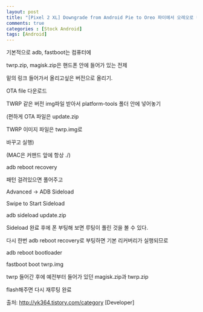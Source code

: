 ```yaml
---
layout: post
title: "[Pixel 2 XL] Downgrade from Android Pie to Oreo 파이에서 오레오로 다운그레이드"
comments: true
categories : [Stock Android]
tags: [Android]
---
```


기본적으로 adb, fastboot는 컴퓨터에

twrp.zip, magisk.zip은 핸드폰 안에 들어가 있는 전제



밑의 링크 들어가서 올리고싶은 버전으로 올리기.



OTA file 다운로드



TWRP 같은 버전 img파일 받아서 platform-tools 폴더 안에 넣어놓기



(편하게 OTA 파일은 update.zip

TWRP 이미지 파일은 twrp.img로

바꾸고 실행)



(MAC은 커맨드 앞에 항상 ./)



adb reboot recovery



패턴 걸려있으면 풀어주고

Advanced -> ADB Sideload



Swipe to Start Sideload



adb sideload update.zip



Sideload 완료 후에 폰 부팅해 보면 루팅이 풀린 것을 볼 수 있다.



다시 한번 adb reboot recovery로 부팅하면 기본 리커버리가 실행되므로



adb reboot bootloader



fastboot boot twrp.img



twrp 들어간 후에 예전부터 들어가 있던 magisk.zip과 twrp.zip

flash해주면 다시 재루팅 완료



출처: http://yk364.tistory.com/category [Developer]
